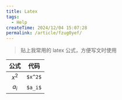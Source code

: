 ```yaml
---
title: Latex
tags:
  - Help
createTime: 2024/12/04 15:07:28
permalink: /article/fzug0yef/
---
```


>贴上我常用的 latex 公式，方便写文时使用


| 公式 | 代码 |
| :-: | :-: |
| $x^2$ | `$x^2$` |
| $a_i$ | `$a_i$` |
